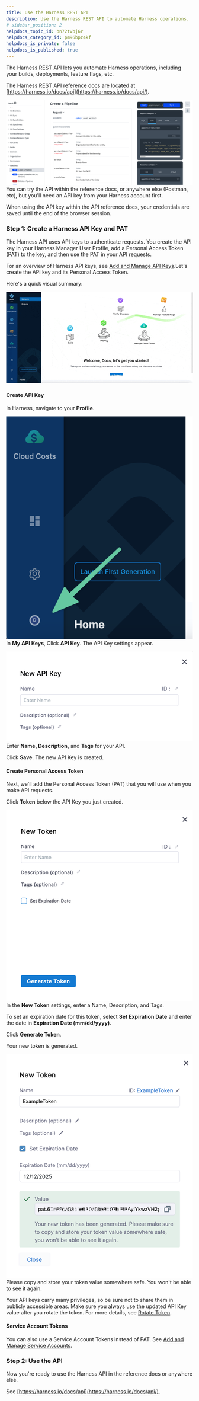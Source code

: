 ```yaml
---
title: Use the Harness REST API
description: Use the Harness REST API to automate Harness operations.
# sidebar_position: 2
helpdocs_topic_id: bn72tvbj6r
helpdocs_category_id: pm96bpz4kf
helpdocs_is_private: false
helpdocs_is_published: true
---
```


The Harness REST API lets you automate Harness operations, including your builds, deployments, feature flags, etc.

The Harness REST API reference docs are located at [https://harness.io/docs/api](https://harness.io/docs/api/).

![](./static/harness-rest-api-reference-08.png)
You can try the API within the reference docs, or anywhere else (Postman, etc), but you'll need an API key from your Harness account first.

When using the API key within the API reference docs, your credentials are saved until the end of the browser session.

### Step 1: Create a Harness API Key and PAT

The Harness API uses API keys to authenticate requests. You create the API key in your Harness Manager User Profile, add a Personal Access Token (PAT) to the key, and then use the PAT in your API requests.

For an overview of Harness API keys, see [Add and Manage API Keys](../4_Role-Based-Access-Control/7-add-and-manage-api-keys.md).Let's create the API key and its Personal Access Token.

Here's a quick visual summary:

![](./static/harness-rest-api-reference-09.gif)

#### Create API Key

In Harness, navigate to your **Profile**.

![](./static/harness-rest-api-reference-10.png)
In **My API Keys**, Click **API Key**. The API Key settings appear.

![](./static/harness-rest-api-reference-11.png)
Enter **Name, Description,** and **Tags** for your API.

Click **Save**. The new API Key is created.

#### Create Personal Access Token

Next, we'll add the Personal Access Token (PAT) that you will use when you make API requests.

Click **Token** below the API Key you just created.

![](./static/harness-rest-api-reference-12.png)
In the **New Token** settings, enter a Name, Description, and Tags.

To set an expiration date for this token, select **Set Expiration Date** and enter the date in **Expiration Date (mm/dd/yyyy)**.

Click **Generate Token**.

Your new token is generated.

![](./static/harness-rest-api-reference-13.png)
Please copy and store your token value somewhere safe. You won't be able to see it again.  
  
Your API keys carry many privileges, so be sure not to share them in publicly accessible areas. Make sure you always use the updated API Key value after you rotate the token. For more details, see [Rotate Token](../4_Role-Based-Access-Control/7-add-and-manage-api-keys.md#rotate-token).

#### Service Account Tokens

You can also use a Service Account Tokens instead of PAT. See [Add and Manage Service Accounts](../4_Role-Based-Access-Control/6-add-and-manage-service-account.md).

### Step 2: Use the API

Now you're ready to use the Harness API in the reference docs or anywhere else.

See [https://harness.io/docs/api](https://harness.io/docs/api/).

